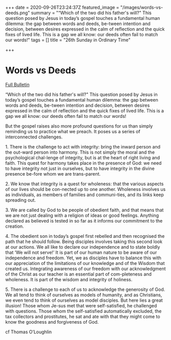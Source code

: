 +++
date = 2020-09-26T23:24:37Z
featured_image = "/images/words-vs-deeds.png"
summary = "“Which of the two did his father's will?\" This question posed by Jesus in today’s gospel touches a fundamental human dilemma: the gap between words and deeds, be-tween intention and decision, between desires expressed in the calm of reflection and the quick fixes of lived life. This is a gap we all know: our deeds often fail to match our words!"
tags = []
title = "26th Sunday in Ordinary Time"

+++
# Words vs Deeds

[Full Bulletin](http://nebula.wsimg.com/a69579428b83dcd426018ac539faea66?AccessKeyId=2AF9533DEE1BA9433B58&disposition=0&alloworigin=1 "Full Bulletin")

“Which of the two did his father's will?" This question posed by Jesus in today’s gospel touches a fundamental human dilemma: the gap between words and deeds, be-tween intention and decision, between desires expressed in the calm of reflection and the quick fixes of lived life. This is a gap we all know: our deeds often fail to match our words!

But the gospel raises also more profound questions for us than simply reminding us to practice what we preach. It poses us a series of interconnected challenges.

1\. There is the challenge to act with integrity: bring the inward person and the out-ward person into harmony. This is not simply the moral and the psychological chal-lenge of integrity, but is at the heart of right living and faith. This quest for harmony takes place in the presence of God: we need to have integrity not just in ourselves, but to have integrity in the divine presence be-fore whom we are trans-parent.

2\. We know that integrity is a quest for wholeness: that the various aspects of our lives should be con-nected up to one another. Wholeness involves us as individuals, as members of families and communi-ties, and its links keep spreading out.

3\. We are called by God to be people of obedient faith, and that means that we are not just dealing with a religion of ideas or good feelings. Anything declared as believed is tested in so far as it informs our commitment to the creation.

4\. The obedient son in today’s gospel first rebelled and then recognised the path that he should follow. Being disciples involves taking this second look at our actions. We all like to declare our independence and to state boldly that ‘We will not serve!’ It is part of our human nature to be aware of our independence and freedom. Yet, we as disciples have to balance this with our appreciation of the limitations of our knowledge and of the Wisdom that created us. Integrating awareness of our freedom with our acknowledgment of the Christ as our teacher is an essential part of com-pleteness and wholeness. It is part of the wisdom and integrity of holiness.

5\. There is a challenge to each of us to acknowledge the generosity of God. We all tend to think of ourselves as models of humanity, and as Christians, we even tend to think of ourselves as model disciples. But here lies a great illusion! Those whom Je-sus met that were self-satisfied, he challenged with questions. Those whom the self-satisfied automatically excluded, the tax collectors and prostitutes, he sat and ate with that they might come to know the goodness and forgiveness of God.

cf Thomas O’Loughlin
